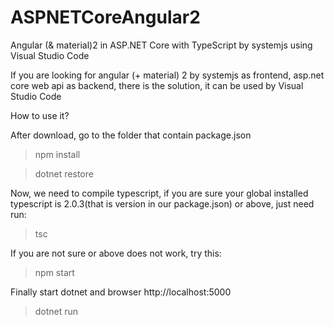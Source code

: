 # ASPNETCoreAngular2


Angular (& material)2 in ASP.NET Core with TypeScript by systemjs using Visual Studio Code

If you are looking for angular (+ material) 2 by systemjs as frontend, asp.net core web api as backend, there is the solution, it can be used by Visual Studio Code

How to use it?


After download, go to the folder that contain package.json

>npm install

>dotnet restore

Now, we need to compile typescript, if you are sure your global installed typescript is 2.0.3(that is version in our package.json) or above, just need run:

>tsc

If you are not sure or above does not work, try this:
> npm start  

Finally start dotnet and browser http://localhost:5000
>dotnet run




